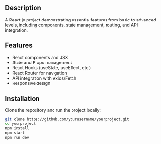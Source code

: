## Description
A React.js project demonstrating essential features from basic to advanced levels, including components, state management, routing, and API integration.

## Features
- React components and JSX
- State and Props management
- React Hooks (useState, useEffect, etc.)
- React Router for navigation
- API integration with Axios/Fetch
- Responsive design

## Installation
Clone the repository and run the project locally:

```bash
git clone https://github.com/yourusername/yourproject.git
cd yourproject
npm install
npm start
npm run dev
